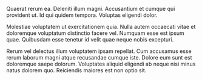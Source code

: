 Quaerat rerum ea. Deleniti illum magni. Accusantium et cumque qui provident ut. Id qui quidem tempora. Voluptas eligendi dolor.
 Molestiae voluptatem ut exercitationem quia. Nulla autem occaecati vitae et doloremque voluptatum distinctio facere vel. Numquam esse est ipsum quae. Quibusdam esse tenetur id velit quae neque nobis excepturi.
 Rerum vel delectus illum voluptatem ipsam repellat. Cum accusamus esse rerum laborum magni atque recusandae cumque iste. Dolore eum sunt est doloremque saepe dolorum. Voluptates aliquid eligendi ab neque nisi minus natus dolorem quo. Reiciendis maiores est non optio sit.